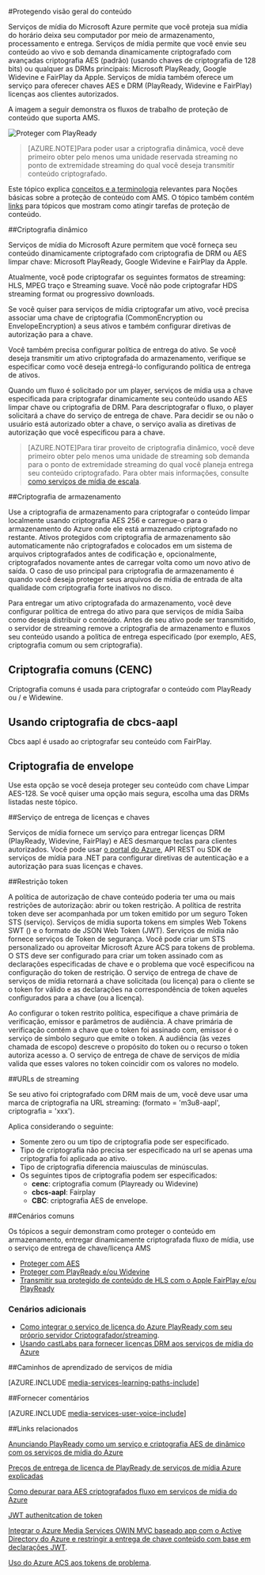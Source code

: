 <properties 
    pageTitle="Protegendo visão geral do conteúdo | Microsoft Azure" 
    description="Este artigo dar uma visão geral da proteção de conteúdo com os serviços de mídia." 
    services="media-services" 
    documentationCenter="" 
    authors="Juliako" 
    manager="erikre" 
    editor=""/>

<tags 
    ms.service="media-services" 
    ms.workload="media" 
    ms.tgt_pltfrm="na" 
    ms.devlang="na" 
    ms.topic="article" 
    ms.date="09/27/2016" 
    ms.author="juliako"/>

#<a name="protecting-content-overview"></a>Protegendo visão geral do conteúdo


Serviços de mídia do Microsoft Azure permite que você proteja sua mídia do horário deixa seu computador por meio de armazenamento, processamento e entrega. Serviços de mídia permite que você envie seu conteúdo ao vivo e sob demanda dinamicamente criptografado com avançadas criptografia AES (padrão) (usando chaves de criptografia de 128 bits) ou qualquer as DRMs principais: Microsoft PlayReady, Google Widevine e FairPlay da Apple. Serviços de mídia também oferece um serviço para oferecer chaves AES e DRM (PlayReady, Widevine e FairPlay) licenças aos clientes autorizados. 

A imagem a seguir demonstra os fluxos de trabalho de proteção de conteúdo que suporta AMS. 

![Proteger com PlayReady](./media/media-services-content-protection-overview/media-services-content-protection-with-multi-drm.png)

>[AZURE.NOTE]Para poder usar a criptografia dinâmica, você deve primeiro obter pelo menos uma unidade reservada streaming no ponto de extremidade streaming do qual você deseja transmitir conteúdo criptografado.

Este tópico explica [conceitos e a terminologia](media-services-content-protection-overview.md) relevantes para Noções básicas sobre a proteção de conteúdo com AMS. O tópico também contém [links](media-services-content-protection-overview.md#common-scenarios) para tópicos que mostram como atingir tarefas de proteção de conteúdo. 

##<a name="dynamic-encryption"></a>Criptografia dinâmico

Serviços de mídia do Microsoft Azure permitem que você forneça seu conteúdo dinamicamente criptografado com criptografia de DRM ou AES limpar chave: Microsoft PlayReady, Google Widevine e FairPlay da Apple.

Atualmente, você pode criptografar os seguintes formatos de streaming: HLS, MPEG traço e Streaming suave. Você não pode criptografar HDS streaming format ou progressivo downloads.

Se você quiser para serviços de mídia criptografar um ativo, você precisa associar uma chave de criptografia (CommonEncryption ou EnvelopeEncryption) a seus ativos e também configurar diretivas de autorização para a chave.

Você também precisa configurar política de entrega do ativo. Se você deseja transmitir um ativo criptografada do armazenamento, verifique se especificar como você deseja entregá-lo configurando política de entrega de ativos.

Quando um fluxo é solicitado por um player, serviços de mídia usa a chave especificada para criptografar dinamicamente seu conteúdo usando AES limpar chave ou criptografia de DRM. Para descriptografar o fluxo, o player solicitará a chave do serviço de entrega de chave. Para decidir se ou não o usuário está autorizado obter a chave, o serviço avalia as diretivas de autorização que você especificou para a chave.

>[AZURE.NOTE]Para tirar proveito de criptografia dinâmico, você deve primeiro obter pelo menos uma unidade de streaming sob demanda para o ponto de extremidade streaming do qual você planeja entrega seu conteúdo criptografado. Para obter mais informações, consulte [como serviços de mídia de escala](media-services-portal-manage-streaming-endpoints.md).

##<a name="storage-encryption"></a>Criptografia de armazenamento

Use a criptografia de armazenamento para criptografar o conteúdo limpar localmente usando criptografia AES 256 e carregue-o para o armazenamento do Azure onde ele está armazenado criptografado no restante. Ativos protegidos com criptografia de armazenamento são automaticamente não criptografados e colocados em um sistema de arquivos criptografados antes de codificação e, opcionalmente, criptografados novamente antes de carregar volta como um novo ativo de saída. O caso de uso principal para criptografia de armazenamento é quando você deseja proteger seus arquivos de mídia de entrada de alta qualidade com criptografia forte inativos no disco.

Para entregar um ativo criptografada do armazenamento, você deve configurar política de entrega do ativo para que serviços de mídia Saiba como deseja distribuir o conteúdo. Antes de seu ativo pode ser transmitido, o servidor de streaming remove a criptografia de armazenamento e fluxos seu conteúdo usando a política de entrega especificado (por exemplo, AES, criptografia comum ou sem criptografia).

## <a name="common-encryption-cenc"></a>Criptografia comuns (CENC)

Criptografia comuns é usada para criptografar o conteúdo com PlayReady ou / e Widewine.

## <a name="using-cbcs-aapl-encryption"></a>Usando criptografia de cbcs-aapl

Cbcs aapl é usado ao criptografar seu conteúdo com FairPlay.

## <a name="envelope-encryption"></a>Criptografia de envelope 

Use esta opção se você deseja proteger seu conteúdo com chave Limpar AES-128. Se você quiser uma opção mais segura, escolha uma das DRMs listadas neste tópico. 

##<a name="licenses-and-keys-delivery-service"></a>Serviço de entrega de licenças e chaves

Serviços de mídia fornece um serviço para entregar licenças DRM (PlayReady, Widevine, FairPlay) e AES desmarque teclas para clientes autorizados. Você pode usar [o portal do Azure](media-services-portal-protect-content.md), API REST ou SDK de serviços de mídia para .NET para configurar diretivas de autenticação e a autorização para suas licenças e chaves.

##<a name="token-restriction"></a>Restrição token

A política de autorização de chave conteúdo poderia ter uma ou mais restrições de autorização: abrir ou token restrição. A política de restrita token deve ser acompanhada por um token emitido por um seguro Token STS (serviço). Serviços de mídia suporta tokens em simples Web Tokens SWT () e o formato de JSON Web Token (JWT). Serviços de mídia não fornece serviços de Token de segurança. Você pode criar um STS personalizado ou aproveitar Microsoft Azure ACS para tokens de problema. O STS deve ser configurado para criar um token assinado com as declarações especificadas de chave e o problema que você especificou na configuração do token de restrição. O serviço de entrega de chave de serviços de mídia retornará a chave solicitada (ou licença) para o cliente se o token for válido e as declarações na correspondência de token aqueles configurados para a chave (ou a licença).

Ao configurar o token restrito política, especifique a chave primária de verificação, emissor e parâmetros de audiência. A chave primária de verificação contém a chave que o token foi assinado com, emissor é o serviço de símbolo seguro que emite o token. A audiência (às vezes chamada de escopo) descreve o propósito do token ou o recurso o token autoriza acesso a. O serviço de entrega de chave de serviços de mídia valida que esses valores no token coincidir com os valores no modelo.

##<a name="streaming-urls"></a>URLs de streaming

Se seu ativo foi criptografado com DRM mais de um, você deve usar uma marca de criptografia na URL streaming: (formato = 'm3u8-aapl', criptografia = 'xxx').

Aplica considerando o seguinte:

- Somente zero ou um tipo de criptografia pode ser especificado.
- Tipo de criptografia não precisa ser especificado na url se apenas uma criptografia foi aplicada ao ativo.
- Tipo de criptografia diferencia maiusculas de minúsculas.
- Os seguintes tipos de criptografia podem ser especificados:  
    - **cenc**: criptografia comum (Playready ou Widevine)
    - **cbcs-aapl**: Fairplay
    - **CBC**: criptografia AES de envelope.

##<a name="common-scenarios"></a>Cenários comuns

Os tópicos a seguir demonstram como proteger o conteúdo em armazenamento, entregar dinamicamente criptografada fluxo de mídia, use o serviço de entrega de chave/licença AMS

- [Proteger com AES](media-services-protect-with-aes128.md) 
- [Proteger com PlayReady e/ou Widevine](media-services-protect-with-drm.md)
- [Transmitir sua protegido de conteúdo de HLS com o Apple FairPlay e/ou PlayReady](media-services-protect-hls-with-fairplay.md)

### <a name="additional-scenarios"></a>Cenários adicionais

- [Como integrar o serviço de licença do Azure PlayReady com seu próprio servidor Criptografador/streaming](http://mingfeiy.com/integrate-azure-playready-license-service-encryptorstreaming-server).
- [Usando castLabs para fornecer licenças DRM aos serviços de mídia do Azure](media-services-castlabs-integration.md)
 
##<a name="media-services-learning-paths"></a>Caminhos de aprendizado de serviços de mídia

[AZURE.INCLUDE [media-services-learning-paths-include](../../includes/media-services-learning-paths-include.md)]

##<a name="provide-feedback"></a>Fornecer comentários

[AZURE.INCLUDE [media-services-user-voice-include](../../includes/media-services-user-voice-include.md)]

##<a name="related-links"></a>Links relacionados

[Anunciando PlayReady como um serviço e criptografia AES de dinâmico com os serviços de mídia do Azure](http://mingfeiy.com/playready)

[Preços de entrega de licença de PlayReady de serviços de mídia Azure explicadas](http://mingfeiy.com/playready-pricing-explained-in-azure-media-services)

[Como depurar para AES criptografados fluxo em serviços de mídia do Azure](http://mingfeiy.com/debug-aes-encrypted-stream-azure-media-services)

[JWT authenitcation de token](http://www.gtrifonov.com/2015/01/03/jwt-token-authentication-in-azure-media-services-and-dynamic-encryption/)

[Integrar o Azure Media Services OWIN MVC baseado app com o Active Directory do Azure e restringir a entrega de chave conteúdo com base em declarações JWT](http://www.gtrifonov.com/2015/01/24/mvc-owin-azure-media-services-ad-integration/).

[Uso do Azure ACS aos tokens de problema](http://mingfeiy.com/acs-with-key-services).

[content-protection]: ./media/media-services-content-protection-overview/media-services-content-protection.png

